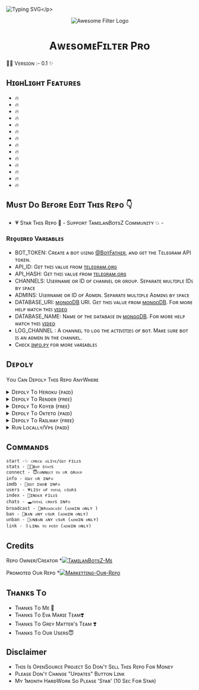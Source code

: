 ![Typing SVG](https://readme-typing-svg.herokuapp.com/?lines=Wᴇʟᴄᴏᴍᴇ+Tᴏ+Aᴡᴇsᴏᴍᴇ+Fɪʟᴛᴇʀ+Pʀᴏ+Rᴇᴘᴏ+!!!!!;Cʀᴇᴀᴛᴇᴅ+Bʏ+TᴀᴍɪʟᴀɴBᴏᴛsZ+Tᴇᴀᴍ+!!!!!;Mᴀᴅᴇ+Wɪᴛʜ+Tᴀᴍɪʟᴀɴ+Lᴏᴠᴇ+♥️+!!!!)</p>
<p align="center">
  <img src="https://te.legra.ph/file/12d811d8bd6d19299f369.jpg" alt="Awesome Filter Logo">
  </p>
  <h1 align="center">
    <b> AᴡᴇsᴏᴍᴇFɪʟᴛᴇʀ Pʀᴏ</b>
    </h1>

👩‍💻 Vᴇʀsɪᴏɴ :- 0.1 ✨


## HɪɢʜLɪɢʜᴛ Fᴇᴀᴛᴜʀᴇs

- 🔥
- 🔥
- 🔥
- 🔥
- 🔥
- 🔥
- 🔥
- 🔥
- 🔥
- 🔥
- 🔥
- 🔥
- 🔥
- 🔥


## Mᴜsᴛ Dᴏ Bᴇғᴏʀᴇ Eᴅɪᴛ Tʜɪs Rᴇᴘᴏ 👇

 - 💗 Sᴛᴀʀ Tʜɪs Rᴇᴘᴏ 🌟 - Sᴜᴘᴘᴏʀᴛ TᴀᴍɪʟᴀɴBᴏᴛsZ Cᴏᴍᴍᴜɴɪᴛʏ 💥 -

### Rᴇǫᴜɪʀᴇᴅ Vᴀʀɪᴀʙʟᴇꜱ
* BOT_TOKEN: Cʀᴇᴀᴛᴇ ᴀ ʙᴏᴛ ᴜꜱɪɴɢ [@BᴏᴛFᴀᴛʜᴇʀ](ʜᴛᴛᴘꜱ://ᴛᴇʟᴇɢʀᴀᴍ.ᴅᴏɢ/BᴏᴛFᴀᴛʜᴇʀ), ᴀɴᴅ ɢᴇᴛ ᴛʜᴇ Tᴇʟᴇɢʀᴀᴍ API ᴛᴏᴋᴇɴ.
* API_ID: Gᴇᴛ ᴛʜɪꜱ ᴠᴀʟᴜᴇ ғʀᴏᴍ [ᴛᴇʟᴇɢʀᴀᴍ.ᴏʀɢ](ʜᴛᴛᴘꜱ://ᴍʏ.ᴛᴇʟᴇɢʀᴀᴍ.ᴏʀɢ/ᴀᴘᴘꜱ)
* API_HASH: Gᴇᴛ ᴛʜɪꜱ ᴠᴀʟᴜᴇ ғʀᴏᴍ [ᴛᴇʟᴇɢʀᴀᴍ.ᴏʀɢ](ʜᴛᴛᴘꜱ://ᴍʏ.ᴛᴇʟᴇɢʀᴀᴍ.ᴏʀɢ/ᴀᴘᴘꜱ)
* CHANNELS: Uꜱᴇʀɴᴀᴍᴇ ᴏʀ ID ᴏғ ᴄʜᴀɴɴᴇʟ ᴏʀ ɢʀᴏᴜᴘ. Sᴇᴘᴀʀᴀᴛᴇ ᴍᴜʟᴛɪᴘʟᴇ IDꜱ ʙʏ ꜱᴘᴀᴄᴇ
* ADMINS: Uꜱᴇʀɴᴀᴍᴇ ᴏʀ ID ᴏғ Aᴅᴍɪɴ. Sᴇᴘᴀʀᴀᴛᴇ ᴍᴜʟᴛɪᴘʟᴇ Aᴅᴍɪɴꜱ ʙʏ ꜱᴘᴀᴄᴇ
* DATABASE_URI: [ᴍᴏɴɢᴏDB](ʜᴛᴛᴘꜱ://ᴡᴡᴡ.ᴍᴏɴɢᴏᴅʙ.ᴄᴏᴍ) URI. Gᴇᴛ ᴛʜɪꜱ ᴠᴀʟᴜᴇ ғʀᴏᴍ [ᴍᴏɴɢᴏDB](ʜᴛᴛᴘꜱ://ᴡᴡᴡ.ᴍᴏɴɢᴏᴅʙ.ᴄᴏᴍ). Fᴏʀ ᴍᴏʀᴇ ʜᴇʟᴘ ᴡᴀᴛᴄʜ ᴛʜɪꜱ [ᴠɪᴅᴇᴏ](ʜᴛᴛᴘꜱ://ʏᴏᴜᴛᴜ.ʙᴇ/ɪS_ɴLQ𝟾ɪ𝟸EQ )
* DATABASE_NAME: Nᴀᴍᴇ ᴏғ ᴛʜᴇ ᴅᴀᴛᴀʙᴀꜱᴇ ɪɴ [ᴍᴏɴɢᴏDB](ʜᴛᴛᴘꜱ://ᴡᴡᴡ.ᴍᴏɴɢᴏᴅʙ.ᴄᴏᴍ). Fᴏʀ ᴍᴏʀᴇ ʜᴇʟᴘ ᴡᴀᴛᴄʜ ᴛʜɪꜱ [ᴠɪᴅᴇᴏ](ʜᴛᴛᴘꜱ://ʏᴏᴜᴛᴜ.ʙᴇ/ɪS_ɴLQ𝟾ɪ𝟸EQ )
* LOG_CHANNEL : A ᴄʜᴀɴɴᴇʟ ᴛᴏ ʟᴏɢ ᴛʜᴇ ᴀᴄᴛɪᴠɪᴛɪᴇꜱ ᴏғ ʙᴏᴛ. Mᴀᴋᴇ ꜱᴜʀᴇ ʙᴏᴛ ɪꜱ ᴀɴ ᴀᴅᴍɪɴ ɪɴ ᴛʜᴇ ᴄʜᴀɴɴᴇʟ.
* Cʜᴇᴄᴋ [ɪɴғᴏ.ᴘʏ](ʜᴛᴛᴘꜱ://ɢɪᴛʜᴜʙ.ᴄᴏᴍ/TᴀᴍɪʟᴀɴBᴏᴛꜱᴢ/AᴡᴇꜱᴏᴍᴇFɪʟᴛᴇʀ/ʙʟᴏʙ/ᴍᴀꜱᴛᴇʀ/ɪɴғᴏ.ᴘʏ) ғᴏʀ ᴍᴏʀᴇ ᴠᴀʀɪᴀʙʟᴇꜱ

## Dᴇᴘᴏʟʏ
Yᴏᴜ Cᴀɴ Dᴇᴘᴏʟʏ Tʜɪs Rᴇᴘᴏ AɴʏWʜᴇʀᴇ

<details><summary>Dᴇᴘᴏʟʏ Tᴏ Hᴇʀᴏᴋᴜ {ᴘᴀɪᴅ}</summary>
<p>
<br>
<a href="https://heroku.com/deploy?template=https://github.com/TamilanBotsZ/AwesomeFilterPro">
  <img src="https://www.herokucdn.com/deploy/button.svg" alt="Deploy">
  </a>
  </p>
  </details>

<details><summary>Dᴇᴘᴏʟʏ Tᴏ Rᴇɴᴅᴇʀ {ғʀᴇᴇ}</summary>
<p>
<br>
<a href="https://dashboard.render.com/select-repo?type=web">
  <img src="https://render.com/images/deploy-to-render-button.svg" alt="deploy-to-render">
  </a>
  </p>
  <p>
  Make sure to have the following options set :
<b>Environment</b>
<pre>Go</pre>

<b>Build Command</b>
<pre>go build .</pre>

<b>Start Command</b>
<pre>./AwesomeFilterPro</pre>

<b>Advanced >> Health Check Path</b>
<pre>/</pre>
</p>
</details>


<details><summary>Dᴇᴘᴏʟʏ Tᴏ Kᴏʏᴇʙ {ғʀᴇᴇ}</summary>
<p>
<br>
<a href="https://app.koyeb.com/deploy?type=git&repository=github.com/TamilanBotsZ/AwesomeFilterPro&branch=main">
  <img src="https://www.koyeb.com/static/images/deploy/button.svg" alt="deploy-to-koyeb">
  </a>
  </p>
  <p>
  You must set the Run command to :
  <pre>./bin/AwesomeFilterProt</pre>
  </p>
  </details>
<details><summary>Dᴇᴘᴏʟʏ Tᴏ Oᴋᴛᴇᴛᴏ {ᴘᴀɪᴅ}</summary>
<p>
<br>
<a href="https://cloud.okteto.com/deploy?repository=https://github.com/TamilanBotsZ/AwesomeFilterPro">
  <img src="https://okteto.com/develop-okteto.svg" alt="deploy-to-okteto">
  </a>
  </p>
  </details>
<details><summary>Dᴇᴘᴏʟʏ Tᴏ Rᴀɪʟᴡᴀʏ {ғʀᴇᴇ}</summary>
<p>
<br>
<a href="https://railway.app/new/template?template=https%3A%2F%2Fgithub.com%2FTamilanBotsZ%2FAwesomeFilterPro">
  <img src="https://railway.app/button.svg" alt="deploy-to-railway">
  </a>
  </p>
  </details>
<details><summary>Rᴜɴ Lᴏᴄᴀʟʟʏ/Vᴘs {ᴘᴀɪᴅ}</summary>
<p>
You must have the latest version of <a href="golang.org">go</a> installed first
<pre>
git clone https://github.com/TamilanBotsZ/AwesomeFilterPro
cd AwesomeFilterPro
go build .
./AwesomeFilterPro
</pre>
</p>
</details>

## Cᴏᴍᴍᴀɴᴅs
```
start -✨ ᴄʜᴇᴄᴋ ᴀʟɪᴠᴇ/ɢᴇᴛ ғɪʟᴇs 
stats - 👩‍💻ʙᴏᴛ sᴛᴀᴛs
connect - 😇ᴄᴏɴɴᴇᴄᴛ ᴛᴏ ᴜʀ ɢʀᴏᴜᴘ
info - ℹ️ɢᴇᴛ ᴜʀ ɪɴғᴏ
imdb - 📇ɢᴇᴛ ɪᴍᴅʙ ɪɴғᴏ
users - 💗ʟɪsᴛ ᴏғ ᴛᴏᴛᴀʟ ᴜsᴇʀs
index - 📁ɪɴᴅᴇx ғɪʟᴇs
chats - 🕳️ᴛᴏᴛᴀʟ ᴄʜᴀᴛs ɪɴғᴏ
broadcast - 🔮ʙʀᴏᴀᴅᴄᴀsᴛ (ᴀᴅᴍɪɴ ᴏɴʟʏ )
ban - 🤕ʙᴀɴ ᴀɴʏ ᴜsᴇʀ (ᴀᴅᴍɪɴ ᴏɴʟʏ)
unban - 🙇ᴜɴʙᴀɴ ᴀɴʏ ᴜsᴇʀ (ᴀᴅᴍɪɴ ᴏɴʟʏ)
link - 🖇️ʟɪɴᴋ ᴛᴏ ᴘᴏsᴛ (ᴀᴅᴍɪɴ ᴏɴʟʏ)
```

## Credits 
Rᴇᴘᴏ Oᴡɴᴇʀ/Cʀᴇᴀᴛᴏʀ *[![TᴀᴍɪʟᴀɴBᴏᴛsZ-Mᴇ](https://img.shields.io/static/v1?label=TamilanBotsZ&message=devs&color=critical)](https://telegram.dog/Tamilan_BotsZ)

Pʀᴏᴍᴏᴛᴇᴅ Oᴜʀ Rᴇᴘᴏ *[![Mᴀʀᴋᴇᴛᴛɪɴɢ-Oᴜʀ-Rᴇᴘᴏ](https://img.shields.io/static/v1?label=GreyMatters&message=devs&color=critical)](https://telegram.dog/Tamilan_BotsZ)

## Tʜᴀɴᴋs Tᴏ 
 - Tʜᴀɴᴋs Tᴏ Mᴇ 🤩
 - Tʜᴀɴᴋs Tᴏ Eᴠᴀ Mᴀʀɪᴇ Tᴇᴀᴍ❣️
 - Tʜᴀɴᴋs Tᴏ Gʀᴇʏ Mᴀᴛᴛᴇʀ's Tᴇᴀᴍ ❣️
 - Tʜᴀɴᴋs Tᴏ Oᴜʀ Usᴇʀs😇

## Disclaimer

- Tʜɪs Is OᴘᴇɴSᴏᴜʀᴄᴇ Pʀᴏᴊᴇᴄᴛ Sᴏ Dᴏɴ'ᴛ Sᴇʟʟ Tʜɪs Rᴇᴘᴏ Fᴏʀ Mᴏɴᴇʏ
- Pʟᴇᴀsᴇ Dᴏɴ'ᴛ Cʜᴀɴɢᴇ "Uᴘᴅᴀᴛᴇs" Bᴜᴛᴛᴏɴ Lɪɴᴋ
- Mʏ 1ᴍᴏɴᴛʜ HᴀʀᴅWᴏʀᴋ Sᴏ Pʟᴇᴀsᴇ 'Sᴛᴀʀ' (10 Sᴇᴄ Fᴏʀ Sᴛᴀʀ)
